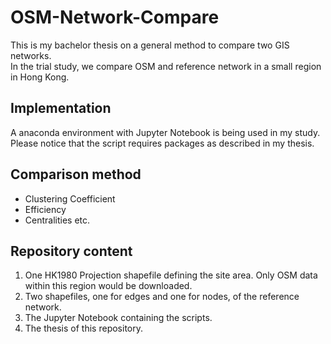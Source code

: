 # OSM-Network-Compare
This is my bachelor thesis on a general method to compare two GIS networks.   
In the trial study, we compare OSM and reference network in a small region in Hong Kong. 

## Implementation
A anaconda environment with Jupyter Notebook is being used in my study.
Please notice that the script requires packages as described in my thesis.

## Comparison method
* Clustering Coefficient
* Efficiency
* Centralities
etc.

## Repository content
1. One HK1980 Projection shapefile defining the site area. Only OSM data within this region would be downloaded.
2. Two shapefiles, one for edges and one for nodes, of the reference network.
3. The Jupyter Notebook containing the scripts.
4. The thesis of this repository.